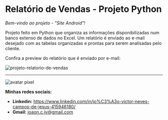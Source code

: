 # Relatório de Vendas - Projeto Python

 *Bem-vindo ao projeto - "Site Android"!*
 
 Projeto feito em Python que organiza as informações disponibilizadas num banco extenso de dados no Excel. Um relatório é enviado ao e-mail desejado com as tabelas organizadas e prontas para serem analisadas pelo cliente.
 
 Confira a preview do relatório que é enviado por e-mail:
 
 ![projeto-relatorio-de-vendas](https://github.com/joaonevescampos/meu-portifolio/assets/126534395/71289bf0-2ee4-447c-9986-09f07bfe417f)
 
 ---
 ![avatar pixel](https://github.com/joaonevescampos/meu-portifolio/assets/126534395/144870f1-a22b-45c2-84cf-819d2f79d5f1)
 
 __Minhas redes sociais:__
 
 * __Linkedin:__ https://www.linkedin.com/in/jo%C3%A3o-victor-neves-campos-de-jesus-415946180/
 * __Gmail:__ joaon.c.jv@gmail.com
